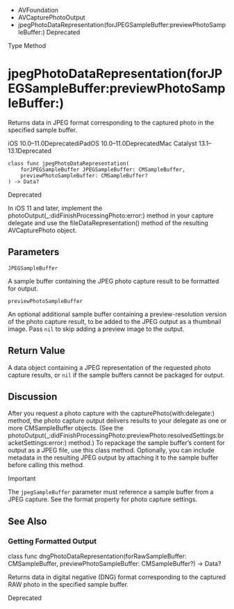 

- AVFoundation
- AVCapturePhotoOutput
-  jpegPhotoDataRepresentation(forJPEGSampleBuffer:previewPhotoSampleBuffer:) Deprecated

Type Method

# jpegPhotoDataRepresentation(forJPEGSampleBuffer:previewPhotoSampleBuffer:)

Returns data in JPEG format corresponding to the captured photo in the specified sample buffer.

iOS 10.0–11.0DeprecatediPadOS 10.0–11.0DeprecatedMac Catalyst 13.1–13.1Deprecated

``` source
class func jpegPhotoDataRepresentation(
    forJPEGSampleBuffer JPEGSampleBuffer: CMSampleBuffer,
    previewPhotoSampleBuffer: CMSampleBuffer?
) -> Data?
```

Deprecated

In iOS 11 and later, implement the photoOutput(_:didFinishProcessingPhoto:error:) method in your capture delegate and use the fileDataRepresentation() method of the resulting AVCapturePhoto object.

## Parameters 

`JPEGSampleBuffer`  

A sample buffer containing the JPEG photo capture result to be formatted for output.

`previewPhotoSampleBuffer`  

An optional additional sample buffer containing a preview-resolution version of the photo capture result, to be added to the JPEG output as a thumbnail image. Pass `nil` to skip adding a preview image to the output.

## Return Value

A data object containing a JPEG representation of the requested photo capture results, or `nil` if the sample buffers cannot be packaged for output.

## Discussion

After you request a photo capture with the capturePhoto(with:delegate:) method, the photo capture output delivers results to your delegate as one or more CMSampleBuffer objects. (See the photoOutput(_:didFinishProcessingPhoto:previewPhoto:resolvedSettings:bracketSettings:error:) method.) To repackage the sample buffer’s content for output as a JPEG file, use this class method. Optionally, you can include metadata in the resulting JPEG output by attaching it to the sample buffer before calling this method.

Important

The `jpegSampleBuffer` parameter must reference a sample buffer from a JPEG capture. See the format property for photo capture settings.

## See Also

### Getting Formatted Output

class func dngPhotoDataRepresentation(forRawSampleBuffer: CMSampleBuffer, previewPhotoSampleBuffer: CMSampleBuffer?) -> Data?

Returns data in digital negative (DNG) format corresponding to the captured RAW photo in the specified sample buffer.

Deprecated

